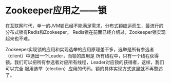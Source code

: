 # Zookeeper应用之——锁

在互联网时代，单一的JVM锁已经不能满足需求，分布式锁应运而生，最流行的分布式锁有Redis和Zookeeper。
Redis锁在前面已经介绍过，Zookeeper锁实现起来也不难。

Zookeeper实现锁的应用和实现选举的应用原理差不多，选举是所有参选者（client）中选出一个Leader，而锁的应用是
所有线程中，只有一个线程获得锁。我们可以把所有参选者对应所有线程，Leader对应锁的获得者，这样，我们可以完全
服用选举（election）应用的代码。锁的具体实现方式这里就不再赘述了。

